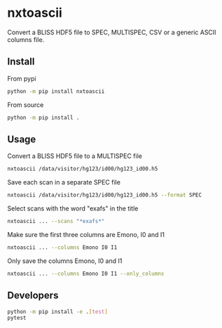 # nxtoascii

Convert a BLISS HDF5 file to SPEC, MULTISPEC, CSV or a generic ASCII columns file.

## Install

From pypi

```bash
python -m pip install nxtoascii
```

From source

```bash
python -m pip install .
```

## Usage

Convert a BLISS HDF5 file to a MULTISPEC file

```bash
nxtoascii /data/visitor/hg123/id00/hg123_id00.h5
```

Save each scan in a separate SPEC file

```bash
nxtoascii /data/visitor/hg123/id00/hg123_id00.h5 --format SPEC
```

Select scans with the word "exafs" in the title

```bash
nxtoascii ... --scans "*exafs*"
```

Make sure the first three columns are Emono, I0 and I1

```bash
nxtoascii ... --columns Emono I0 I1
```

Only save the columns Emono, I0 and I1

```bash
nxtoascii ... --columns Emono I0 I1 --only_columns
```

## Developers

```bash
python -m pip install -e .[test]
pytest
```
